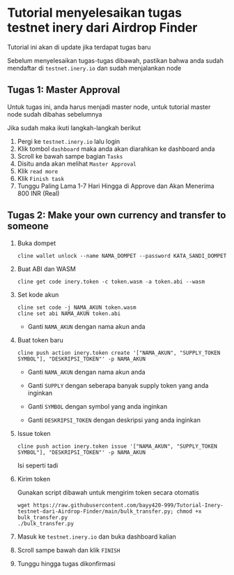 # Tutorial menyelesaikan tugas testnet inery dari Airdrop Finder

Tutorial ini akan di update jika terdapat tugas baru

Sebelum menyelesaikan tugas-tugas dibawah, pastikan bahwa anda sudah mendaftar di `testnet.inery.io` dan sudah menjalankan node

## Tugas 1: Master Approval

Untuk tugas ini, anda harus menjadi master node, untuk tutorial master node sudah dibahas sebelumnya

Jika sudah maka ikuti langkah-langkah berikut

1. Pergi ke `testnet.inery.io` lalu login 
2. Klik tombol `dashboard` maka anda akan diarahkan ke dashboard anda 
3. Scroll ke bawah sampe bagian `Tasks`
4. Disitu anda akan melihat `Master Approval` 
5. Klik `read more` 
6. Klik `Finish task`
7. Tunggu Paling Lama 1-7 Hari Hingga di Approve dan Akan Menerima 800 INR (Real) 

## Tugas 2: Make your own currency and transfer to someone

1. Buka dompet 
   ```
   cline wallet unlock --name NAMA_DOMPET --password KATA_SANDI_DOMPET
   ```
2. Buat ABI dan WASM
   ```
   cline get code inery.token -c token.wasm -a token.abi --wasm
   ``` 
3. Set kode akun

   ```
   cline set code -j NAMA_AKUN token.wasm
   cline set abi NAMA_AKUN token.abi
   ```
   
   - Ganti `NAMA_AKUN` dengan nama akun anda
   
4. Buat token baru
   ```
   cline push action inery.token create '["NAMA_AKUN", "SUPPLY_TOKEN SYMBOL"], "DESKRIPSI_TOKEN"' -p NAMA_AKUN
   ```

   - Ganti `NAMA_AKUN` dengan nama akun anda

   - Ganti `SUPPLY` dengan seberapa banyak supply token yang anda inginkan

   - Ganti `SYMBOL` dengan symbol yang anda inginkan

   - Ganti `DESKRIPSI_TOKEN` dengan deskripsi yang anda inginkan

5. Issue token

   ```
   cline push action inery.token issue '["NAMA_AKUN", "SUPPLY_TOKEN SYMBOL"], "DESKRIPSI_TOKEN"' -p NAMA_AKUN
   ```
   
   Isi seperti tadi

6. Kirim token

   Gunakan script dibawah untuk mengirim token secara otomatis

   ```
   wget https://raw.githubusercontent.com/bayy420-999/Tutorial-Inery-testnet-dari-Airdrop-Finder/main/bulk_transfer.py; chmod +x bulk_transfer.py
   ./bulk_transfer.py
   ```

7. Masuk ke `testnet.inery.io` dan buka dashboard kalian
8. Scroll sampe bawah dan klik `FINISH`
9. Tunggu hingga tugas dikonfirmasi